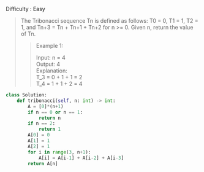 Difficulty : Easy 

>The Tribonacci sequence Tn is defined as follows: 
>T0 = 0, T1 = 1, T2 = 1, and Tn+3 = Tn + Tn+1 + Tn+2 for n >= 0.
>Given n, return the value of Tn.
>
>>Example 1:
>>
>>Input: n = 4  
>>Output: 4  
>>Explanation:  
>>T_3 = 0 + 1 + 1 = 2  
>>T_4 = 1 + 1 + 2 = 4  

```python
class Solution:
    def tribonacci(self, n: int) -> int:
        A = [0]*(n+1)
        if n == 0 or n == 1:
            return n
        if n == 2:
            return 1
        A[0] = 0
        A[1] = 1
        A[2] = 1
        for i in range(3, n+1):
            A[i] = A[i-1] + A[i-2] + A[i-3]
        return A[n]
```        
